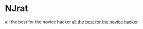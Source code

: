 # NJrat
all the best for the novice hacker
<a href="https://mmmmangir.wixsite.com/mysite-2">all the best for the novice hacker</a>
